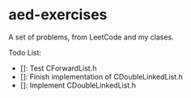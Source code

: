 # aed-exercises
A set of problems, from LeetCode and my clases.

Todo List:
- []: Test CForwardList.h
- []: Finish implementation of CDoubleLinkedList.h
- []: Implement CDoubleLinkedList.h
